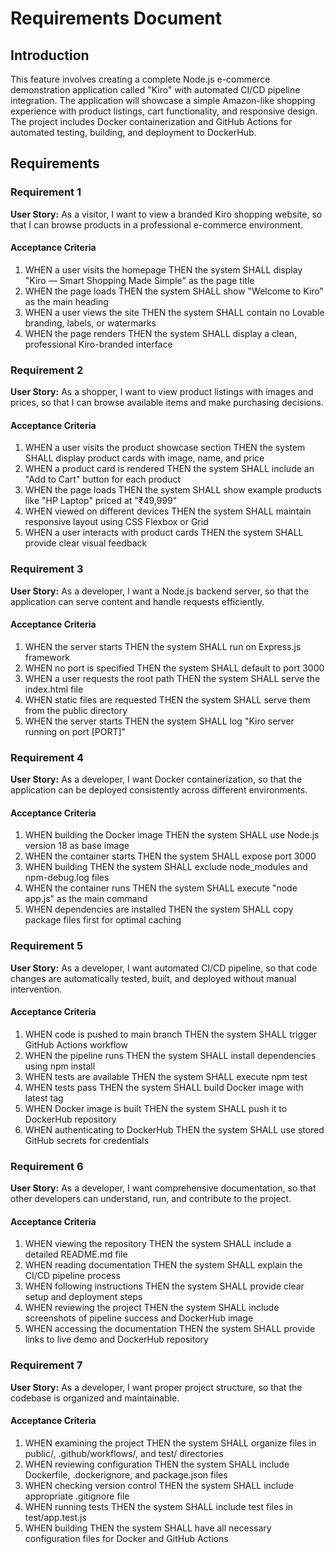 # Requirements Document

## Introduction

This feature involves creating a complete Node.js e-commerce demonstration application called "Kiro" with automated CI/CD pipeline integration. The application will showcase a simple Amazon-like shopping experience with product listings, cart functionality, and responsive design. The project includes Docker containerization and GitHub Actions for automated testing, building, and deployment to DockerHub.

## Requirements

### Requirement 1

**User Story:** As a visitor, I want to view a branded Kiro shopping website, so that I can browse products in a professional e-commerce environment.

#### Acceptance Criteria

1. WHEN a user visits the homepage THEN the system SHALL display "Kiro — Smart Shopping Made Simple" as the page title
2. WHEN the page loads THEN the system SHALL show "Welcome to Kiro" as the main heading
3. WHEN a user views the site THEN the system SHALL contain no Lovable branding, labels, or watermarks
4. WHEN the page renders THEN the system SHALL display a clean, professional Kiro-branded interface

### Requirement 2

**User Story:** As a shopper, I want to view product listings with images and prices, so that I can browse available items and make purchasing decisions.

#### Acceptance Criteria

1. WHEN a user visits the product showcase section THEN the system SHALL display product cards with image, name, and price
2. WHEN a product card is rendered THEN the system SHALL include an "Add to Cart" button for each product
3. WHEN the page loads THEN the system SHALL show example products like "HP Laptop" priced at "₹49,999"
4. WHEN viewed on different devices THEN the system SHALL maintain responsive layout using CSS Flexbox or Grid
5. WHEN a user interacts with product cards THEN the system SHALL provide clear visual feedback

### Requirement 3

**User Story:** As a developer, I want a Node.js backend server, so that the application can serve content and handle requests efficiently.

#### Acceptance Criteria

1. WHEN the server starts THEN the system SHALL run on Express.js framework
2. WHEN no port is specified THEN the system SHALL default to port 3000
3. WHEN a user requests the root path THEN the system SHALL serve the index.html file
4. WHEN static files are requested THEN the system SHALL serve them from the public directory
5. WHEN the server starts THEN the system SHALL log "Kiro server running on port [PORT]"

### Requirement 4

**User Story:** As a developer, I want Docker containerization, so that the application can be deployed consistently across different environments.

#### Acceptance Criteria

1. WHEN building the Docker image THEN the system SHALL use Node.js version 18 as base image
2. WHEN the container starts THEN the system SHALL expose port 3000
3. WHEN building THEN the system SHALL exclude node_modules and npm-debug.log files
4. WHEN the container runs THEN the system SHALL execute "node app.js" as the main command
5. WHEN dependencies are installed THEN the system SHALL copy package files first for optimal caching

### Requirement 5

**User Story:** As a developer, I want automated CI/CD pipeline, so that code changes are automatically tested, built, and deployed without manual intervention.

#### Acceptance Criteria

1. WHEN code is pushed to main branch THEN the system SHALL trigger GitHub Actions workflow
2. WHEN the pipeline runs THEN the system SHALL install dependencies using npm install
3. WHEN tests are available THEN the system SHALL execute npm test
4. WHEN tests pass THEN the system SHALL build Docker image with latest tag
5. WHEN Docker image is built THEN the system SHALL push it to DockerHub repository
6. WHEN authenticating to DockerHub THEN the system SHALL use stored GitHub secrets for credentials

### Requirement 6

**User Story:** As a developer, I want comprehensive documentation, so that other developers can understand, run, and contribute to the project.

#### Acceptance Criteria

1. WHEN viewing the repository THEN the system SHALL include a detailed README.md file
2. WHEN reading documentation THEN the system SHALL explain the CI/CD pipeline process
3. WHEN following instructions THEN the system SHALL provide clear setup and deployment steps
4. WHEN reviewing the project THEN the system SHALL include screenshots of pipeline success and DockerHub image
5. WHEN accessing the documentation THEN the system SHALL provide links to live demo and DockerHub repository

### Requirement 7

**User Story:** As a developer, I want proper project structure, so that the codebase is organized and maintainable.

#### Acceptance Criteria

1. WHEN examining the project THEN the system SHALL organize files in public/, .github/workflows/, and test/ directories
2. WHEN reviewing configuration THEN the system SHALL include Dockerfile, .dockerignore, and package.json files
3. WHEN checking version control THEN the system SHALL include appropriate .gitignore file
4. WHEN running tests THEN the system SHALL include test files in test/app.test.js
5. WHEN building THEN the system SHALL have all necessary configuration files for Docker and GitHub Actions